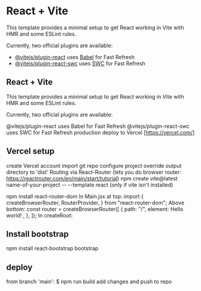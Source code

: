 # React + Vite

This template provides a minimal setup to get React working in Vite with HMR and some ESLint rules.

Currently, two official plugins are available:

- [@vitejs/plugin-react](https://github.com/vitejs/vite-plugin-react/blob/main/packages/plugin-react/README.md) uses [Babel](https://babeljs.io/) for Fast Refresh
- [@vitejs/plugin-react-swc](https://github.com/vitejs/vite-plugin-react-swc) uses [SWC](https://swc.rs/) for Fast Refresh

## React + Vite
This template provides a minimal setup to get React working in Vite with HMR and some ESLint rules.

Currently, two official plugins are available:

@vitejs/plugin-react uses Babel for Fast Refresh
@vitejs/plugin-react-swc uses SWC for Fast Refresh
production deploy to Vercel [https://vercel.com/]

## Vercel setup
create Vercel account
import git repo
configure project
override output directory to 'dist'
Routing via React-Router (lets you do browser router: https://reactrouter.com/en/main/start/tutorial)
npm create vite@latest name-of-your-project -- --template react (only if vite isn't installed)


npm install react-router-dom In Main.jsx at top: import { createBrowserRouter, RouterProvider, } from "react-router-dom"; Above bottom: const router = createBrowserRouter([ { path: "/", element:
Hello world!
, }, ]); 
In createRoot:

## Install bootstrap
npm install react-bootstrap bootstrap

## deploy
from branch 'main':
$ npm run build
add changes and push to repo